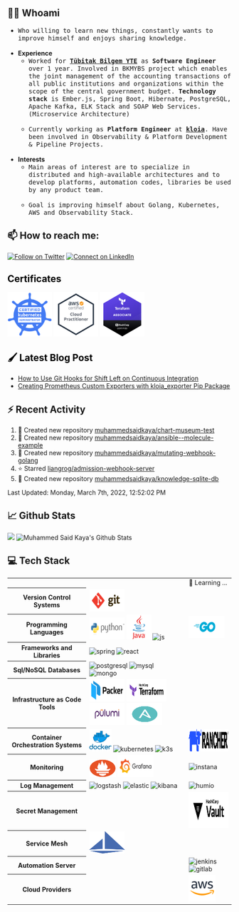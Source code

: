 
<h2>👨‍💻 Whoami </h2>

<p align="left" style="font-size:14px">
<ul>
  <li>
    <samp>
    Who willing to learn new things, constantly wants to improve himself and enjoys sharing knowledge. 
    </samp>
  </li>
  <br/>
  <li>
  <b>Experience</b>
    <ul>
      <li>
        <samp>
        Worked for <b><a href="https://yte.bilgem.tubitak.gov.tr/">Tübitak Bilgem YTE</a></b>  as <b>Software Engineer</b> over 1 year. Involved in BKMYBS project which enables the joint management of the accounting transactions of all public institutions and organizations within the scope of the central government budget. <b>Technology stack</b> is Ember.js, Spring Boot, Hibernate, PostgreSQL, Apache Kafka, ELK Stack and SOAP Web Services. (Microservice Architecture)
        </samp>
      </li>
      <br/>
      <li>
        <samp>
        Currently working as <b>Platform Engineer</b> at <b><a href="https://www.kloia.com/">kloia</a></b>. Have been involved in Observability & Platform Development & Pipeline Projects.
        </samp>
      </li>
    </ul>
  </li>
  <br/>
  <li>
    <b>Interests</b>
    <ul>
      <li>
        <samp>
        Main areas of interest are to specialize in distributed and high-available architectures and to develop platforms, automation codes, libraries be used by any product team.
        </samp>
      </li>
      <br/>
      <li>
        <samp>
        Goal is improving himself about Golang, Kubernetes, AWS and Observability Stack.
        </samp>
      </li>
    </ul>
  </li>
</ul>


<h2>📫 How to reach me:</h2>

[![Follow on Twitter](https://img.shields.io/badge/--twitter?label=Twitter&logo=Twitter&style=social)](https://twitter.com/msaidkayaa)
[![Connect on LinkedIn](https://img.shields.io/badge/--linkedin?label=LinkedIn&logo=LinkedIn&style=social)](https://www.linkedin.com/in/muhammedsaidkaya/)


<h2 align="left"> <a href="https://www.credly.com/users/muhammed-said-kaya/badges" style="text-decoration:none;color:black">Certificates</a></h2>
<p align="left">
<img src="assets/certificates/cka.png" alt="cka" width="100" height="100"/> 
<img src="assets/certificates/AWS-CP.png" alt="devops" width="100" height="100"/> 
<img src="assets/certificates/terraform-associate.png" alt="terraform" width="100" height="100"/>
</p>


<h2 align="left"> <a href="https://medium.com/@muhammedsaidkaya" style="text-decoration:none;color:black" >🖌 Latest Blog Post</a></h2>

 <!-- <div align="left">
 <a href="https://medium.com/@muhammedsaidkaya" style="padding-left:10px"><img alt="Medium" height="40" width="40" src="https://cdn.jsdelivr.net/npm/simple-icons@3.2.0/icons/medium.svg"/> -->



<!-- BLOG-POST-LIST:START -->
- [How to Use Git Hooks for Shift Left on Continuous Integration](https://blog.kloia.com/how-to-use-git-hooks-for-shift-left-on-continuous-integration-67c6883b6ceb?source=rss-bb6d038e35e3------2)
- [Creating Prometheus Custom Exporters with kloia_exporter Pip Package](https://blog.kloia.com/creating-prometheus-custom-exporters-with-kloia-exporter-pip-package-97a22e3aa999?source=rss-bb6d038e35e3------2)
<!-- BLOG-POST-LIST:END -->



<h2 align="left"> ⚡ Recent Activity</h2>

<!--RECENT_ACTIVITY:start-->
1. 📔 Created new repository [muhammedsaidkaya/chart-museum-test](https://github.com/muhammedsaidkaya/chart-museum-test)
2. 📔 Created new repository [muhammedsaidkaya/ansible--molecule-example](https://github.com/muhammedsaidkaya/ansible--molecule-example)
3. 📔 Created new repository [muhammedsaidkaya/mutating-webhook-golang](https://github.com/muhammedsaidkaya/mutating-webhook-golang)
4. ⭐ Starred [liangrog/admission-webhook-server](https://github.com/liangrog/admission-webhook-server)
5. 📔 Created new repository [muhammedsaidkaya/knowledge-sqlite-db](https://github.com/muhammedsaidkaya/knowledge-sqlite-db)
<!--RECENT_ACTIVITY:end-->

<!--RECENT_ACTIVITY:last_update-->
Last Updated: Monday, March 7th, 2022, 12:52:02 PM
<!--RECENT_ACTIVITY:last_update_end-->


<h2 align="left"> 📈  Github Stats</h2>
<span>
<img src="https://github-readme-stats.vercel.app/api/top-langs/?username=muhammedsaidkaya&hide=css,php,c&title_color=ffffff&text_color=c9cacc&icon_color=2bbc8a&bg_color=1d1f21&langs_count=5" />
<img src="https://github-readme-stats.vercel.app/api?username=muhammedsaidkaya&bg_color=30,e96443,904e95&title_color=fff&text_color=fff" alt="Muhammed Said Kaya's Github Stats"></img>
</span>

<h2 align="left"> 💻 Tech Stack</h2>

<table style="width:100%">
  <tr>
    <th></th>
    <td></td>
    <td>🌱 Learning ...</td>
  </tr>
  <tr>
    <th>Version Control Systems</th>
    <td>
      <img src="assets/git-scm-ar21.svg" alt="git" width="80" height="50"/>
    </td>
    <td></td>
  </tr>
  <tr>
    <th>Programming Languages</th>
    <td>
      <img src="assets/python-ar21.svg" alt="python" width="80" height="50"/>
      <img src="https://raw.githubusercontent.com/devicons/devicon/master/icons/java/java-original-wordmark.svg" alt="java" width="55" height="55" />
      <img src="https://www.vectorlogo.zone/logos/javascript/javascript-horizontal.svg" alt="js" width="100" height="50"/>
    </td>
    <td>
      <img src="assets/golang-ar21.svg" alt="golang" width="80" height="50"/>
    </td>
  </tr>
  <tr>
    <th>Frameworks and Libraries</th>
    <td>
      <img src="https://www.vectorlogo.zone/logos/springio/springio-ar21.svg" alt="spring"/>
      <img src="https://www.vectorlogo.zone/logos/reactjs/reactjs-ar21.svg" alt="react" />
    </td>
    <td></td>
  </tr>
  <tr>
    <th>Sql/NoSQL Databases</th>
    <td>
      <img src="https://www.vectorlogo.zone/logos/postgresql/postgresql-ar21.svg" alt="postgresql"/>
      <img src="https://www.vectorlogo.zone/logos/mysql/mysql-ar21.svg" alt="mysql"/>
      <img src="https://www.vectorlogo.zone/logos/mongodb/mongodb-ar21.svg" alt="mongo"/>
    </td>
    <td></td>
  </tr>
  <tr>
    <th>Infrastructure as Code Tools</th>
    <td>
      <img src="assets/packerio-ar21.svg" alt="packer" width="80" height="50"/>
      <img src="assets/terraform-logo.svg" alt="terraform" width="90" height="50"/>
      <img src="assets/pulumiio-ar21.svg" alt="pulumi" width="80" height="50"/>
      <img src="assets/ansible.svg" alt="ansible" width="80" height="50"/>
    </td>
    <td></td>
  </tr>
  <tr>
    <th>Container Orchestration Systems</th>
    <td>
      <img src="https://github.com/github/explore/raw/main/topics/docker/docker.png" alt="docker" width="50" height="50"/>
      <img src="https://www.vectorlogo.zone/logos/kubernetes/kubernetes-icon.svg" alt="kubernetes" width="80" height="50"/>
      <img src="https://cncf-branding.netlify.app/img/projects/helm/icon/color/helm-icon-color.png" alt="k3s" width="50" height="40"/>
    </td>
    <td>
      <img alt="rancher" height="50" width="100" src="assets/rancher-logo.svg">
    </td>
  </tr>
  <tr>
    <th>Monitoring</th>
    <td>
      <img src="assets/prometheus-icon.svg" alt="prometheus" width="60" height="40"/>
      <img src="assets/grafana-ar21.svg" alt="grafana" width="80" height="50"/>
    </td>
    <td>
      <img src="https://www.vectorlogo.zone/logos/instana/instana-ar21.svg" alt="instana" width="90" height="50"/>
    </td>
  </tr>
  <tr>
    <th>Log Management</th>
    <td>
      <img src="https://www.vectorlogo.zone/logos/elasticco_logstash/elasticco_logstash-ar21.svg" alt="logstash" width="80" height="60"/>
      <img src="https://www.vectorlogo.zone/logos/elastic/elastic-ar21.svg" alt="elastic"/>
      <img src="https://www.vectorlogo.zone/logos/elasticco_kibana/elasticco_kibana-ar21.svg" alt="kibana" width="80" height="60"/>
    </td>
    <td>
      <img src="https://www.vectorlogo.zone/logos/humio/humio-ar21.svg" alt="humio" width="90" height="50"/>
    </td>
  </tr>
  <tr>
    <th>Secret Management</th>
    <td></td>
    <td>
      <img src="assets/vault-logo.svg" alt="vault" width="100" height="80"/>
    </td>
  </tr>
  <tr>
    <th>Service Mesh</th>
    <td>
      <img src="assets/istio-icon.svg" alt="istio" width="80" height="50"/>
    </td>
    <td></td>
  </tr>
  <tr>
    <th>Automation Server</th>
    <td></td>
    <td>
      <img src="https://www.vectorlogo.zone/logos/jenkins/jenkins-icon.svg" alt="jenkins" width="50" height="50"/>
      <img src="https://www.vectorlogo.zone/logos/gitlab/gitlab-ar21.svg" alt="gitlab" width="80" height="40"/>
    </td>
  </tr>
  <tr>
    <th>Cloud Providers</th>
    <td></td>
    <td>
      <img src="https://github.com/github/explore/raw/main/topics/aws/aws.png" alt="aws" width="60" height="60"/>
    </td>
  </tr>
</table>


<!--
**muhammedsaidkaya/muhammedsaidkaya** is a ✨ _special_ ✨ repository because its `README.md` (this file) appears on your GitHub profile.

Here are some ideas to get you started:

- 🔭 I’m currently working on ...
- 🌱 I’m currently learning ...
- 👯 I’m looking to collaborate on ...
- 🤔 I’m looking for help with ...
- 💬 Ask me about ...
- 📫 How to reach me: ...
- 😄 Pronouns: ...
- ⚡ Fun fact: ...
-->
